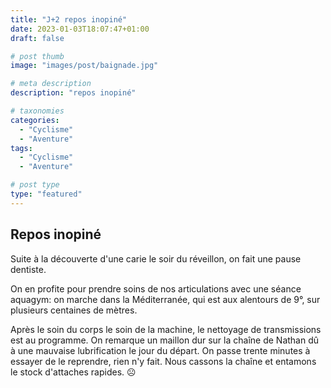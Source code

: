 ```yaml
---
title: "J+2 repos inopiné"
date: 2023-01-03T18:07:47+01:00
draft: false

# post thumb
image: "images/post/baignade.jpg"

# meta description
description: "repos inopiné"

# taxonomies
categories:
  - "Cyclisme" 
  - "Aventure" 
tags:
  - "Cyclisme" 
  - "Aventure" 

# post type
type: "featured"
---
```


## Repos inopiné 

Suite à la découverte d'une carie le soir du réveillon, on fait une pause dentiste. 

On en profite pour prendre soins de nos articulations avec une séance aquagym: on marche dans la Méditerranée, qui est aux alentours de 9°, sur plusieurs centaines de mètres.

Après le soin du corps le soin de la machine, le nettoyage de transmissions est au programme. On remarque un maillon dur sur la chaîne de Nathan dû à une mauvaise lubrification le jour du départ. On passe trente minutes à essayer de le reprendre, rien n'y fait. Nous cassons la chaîne et entamons le stock d'attaches rapides. ☹️
